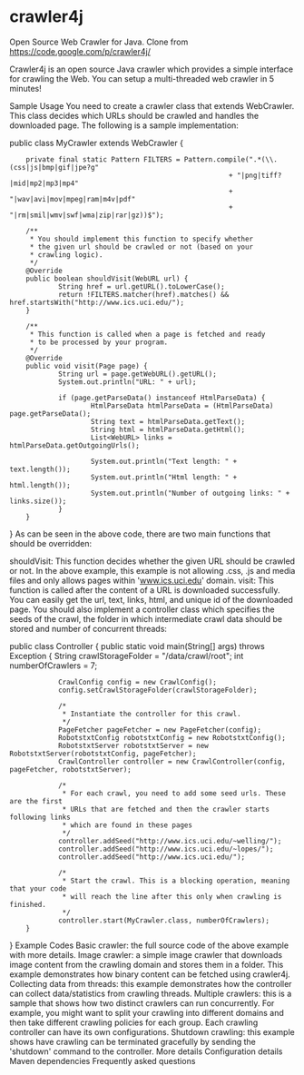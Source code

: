 crawler4j
=========

Open Source Web Crawler for Java. 
Clone from https://code.google.com/p/crawler4j/

Crawler4j is an open source Java crawler which provides a simple interface for crawling the Web. You can setup a multi-threaded web crawler in 5 minutes!

Sample Usage
You need to create a crawler class that extends WebCrawler. This class decides which URLs should be crawled and handles the downloaded page. The following is a sample implementation:

public class MyCrawler extends WebCrawler {

        private final static Pattern FILTERS = Pattern.compile(".*(\\.(css|js|bmp|gif|jpe?g" 
                                                          + "|png|tiff?|mid|mp2|mp3|mp4"
                                                          + "|wav|avi|mov|mpeg|ram|m4v|pdf" 
                                                          + "|rm|smil|wmv|swf|wma|zip|rar|gz))$");

        /**
         * You should implement this function to specify whether
         * the given url should be crawled or not (based on your
         * crawling logic).
         */
        @Override
        public boolean shouldVisit(WebURL url) {
                String href = url.getURL().toLowerCase();
                return !FILTERS.matcher(href).matches() && href.startsWith("http://www.ics.uci.edu/");
        }

        /**
         * This function is called when a page is fetched and ready 
         * to be processed by your program.
         */
        @Override
        public void visit(Page page) {          
                String url = page.getWebURL().getURL();
                System.out.println("URL: " + url);

                if (page.getParseData() instanceof HtmlParseData) {
                        HtmlParseData htmlParseData = (HtmlParseData) page.getParseData();
                        String text = htmlParseData.getText();
                        String html = htmlParseData.getHtml();
                        List<WebURL> links = htmlParseData.getOutgoingUrls();

                        System.out.println("Text length: " + text.length());
                        System.out.println("Html length: " + html.length());
                        System.out.println("Number of outgoing links: " + links.size());
                }
        }
}
As can be seen in the above code, there are two main functions that should be overridden:

shouldVisit: This function decides whether the given URL should be crawled or not. In the above example, this example is not allowing .css, .js and media files and only allows pages within 'www.ics.uci.edu' domain.
visit: This function is called after the content of a URL is downloaded successfully. You can easily get the url, text, links, html, and unique id of the downloaded page.
You should also implement a controller class which specifies the seeds of the crawl, the folder in which intermediate crawl data should be stored and number of concurrent threads:

public class Controller {
        public static void main(String[] args) throws Exception {
                String crawlStorageFolder = "/data/crawl/root";
                int numberOfCrawlers = 7;

                CrawlConfig config = new CrawlConfig();
                config.setCrawlStorageFolder(crawlStorageFolder);

                /*
                 * Instantiate the controller for this crawl.
                 */
                PageFetcher pageFetcher = new PageFetcher(config);
                RobotstxtConfig robotstxtConfig = new RobotstxtConfig();
                RobotstxtServer robotstxtServer = new RobotstxtServer(robotstxtConfig, pageFetcher);
                CrawlController controller = new CrawlController(config, pageFetcher, robotstxtServer);

                /*
                 * For each crawl, you need to add some seed urls. These are the first
                 * URLs that are fetched and then the crawler starts following links
                 * which are found in these pages
                 */
                controller.addSeed("http://www.ics.uci.edu/~welling/");
                controller.addSeed("http://www.ics.uci.edu/~lopes/");
                controller.addSeed("http://www.ics.uci.edu/");

                /*
                 * Start the crawl. This is a blocking operation, meaning that your code
                 * will reach the line after this only when crawling is finished.
                 */
                controller.start(MyCrawler.class, numberOfCrawlers);    
        }
}
Example Codes
Basic crawler: the full source code of the above example with more details.
Image crawler: a simple image crawler that downloads image content from the crawling domain and stores them in a folder. This example demonstrates how binary content can be fetched using crawler4j.
Collecting data from threads: this example demonstrates how the controller can collect data/statistics from crawling threads.
Multiple crawlers: this is a sample that shows how two distinct crawlers can run concurrently. For example, you might want to split your crawling into different domains and then take different crawling policies for each group. Each crawling controller can have its own configurations.
Shutdown crawling: this example shows have crawling can be terminated gracefully by sending the 'shutdown' command to the controller.
More details
Configuration details
Maven dependencies
Frequently asked questions

